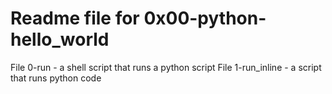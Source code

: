 # Readme file for 0x00-python-hello_world

File 0-run - a shell script that runs a python script
File 1-run_inline - a script that runs python code
